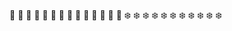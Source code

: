 :star2: :star2: :star2: :star2: :star2: :star2: :star2: :star2: :star2: :star2: :star2: :star2: :star2: :star2: :snowflake: :snowflake: :snowflake: :snowflake: :snowflake: :snowflake: :snowflake: :snowflake: :snowflake: :snowflake: :snowflake:
